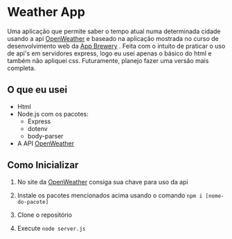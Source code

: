 # Weather App

Uma aplicação que permite saber o tempo atual numa determinada cidade usando a api [OpenWeather](https://openweathermap.org/) e baseado na aplicação mostrada no curso de desenvolvimento web da [App Brewery](https://www.appbrewery.co) . Feita com o intuito de praticar o uso de api's em servidores express, logo eu usei apenas o básico do html e também não apliquei css. Futuramente, planejo fazer uma versão mais completa.

## O que eu usei

- Html
- Node.js com os pacotes:
  - Express
  - dotenv
  - body-parser
- A API [OpenWeather](https://openweathermap.org/)

## Como Inicializar

1. No site da [OpenWeather](https://openweathermap.org/) consiga sua chave para uso da api

1. Instale os pacotes mencionados acima usando o comando `npm i [nome-do-pacote]`

1. Clone o repositório

1. Execute `node server.js`
